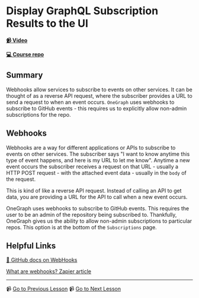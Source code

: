 # Display GraphQL Subscription Results to the UI

**[📹 Video](https://egghead.io/lessons/react-display-graphql-subscription-results-to-the-ui)**

**[💻 Course repo](https://github.com/theianjones/egghead-graphql-subscriptions)**

## Summary

Webhooks allow services to subscribe to events on other services. It can be thought of as a reverse API request, where the subscriber provides a URL to send a request to when an event occurs. `OneGraph` uses webhooks to subscribe to GitHub events - this requires us to explicitly allow non-admin subscriptions for the repo.

## Webhooks

Webhooks are a way for different applications or APIs to subscribe to events on other services. The subscriber says "I want to know anytime this type of event happens, and here is my URL to let me know". Anytime a new event occurs the subscriber receives a request on that URL - usually a HTTP POST request - with the attached event data - usually in the `body` of the request.

This is kind of like a reverse API request. Instead of calling an API to get data, you are providing a URL for the API to call when a new event occurs.

OneGraph uses webhooks to subscribe to GitHub events. This requires the user to be an admin of the repository being subscribed to. Thankfully, OneGraph gives us the ability to allow non-admin subscriptions to particular repos. This option is at the bottom of the `Subscriptions` page.

## Helpful Links

[🤔 GitHub docs on WebHooks](https://docs.github.com/en/free-pro-team@latest/developers/webhooks-and-events/about-webhooks)

[What are webhooks? Zapier article](https://zapier.com/blog/what-are-webhooks/)

---

📹 [Go to Previous Lesson](https://egghead.io/lessons/react-reduce-a-graphql-subscription-stream-into-a-collection)
📹 [Go to Next Lesson](https://egghead.io/lessons/react-use-a-graphql-query-and-subscription-together-to-fetch-the-history-and-current-comments)
